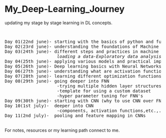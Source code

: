 # My_Deep-Learning_Journey
updating my stage by stage learning in DL concepts.

</br>

<pre>
Day 01(22nd june)- starting with the basics of python and fundamendal mathematics
Day 02(23rd june)- understanding the foundations of Machine learning basic machine learning concepts.
Day 03(24th june)- different steps and practices in machine learning
                    <i>loading a data-Exploratory data analysis-Preprocessing-Model selection-training and evaluation</i>
Day 04(25th june)- applying various models and practical implementation using scikit-learn
Day 05(26th june)- Deep learning basics with Neural Networks and getting started with <b><i>PyTorch</i></b>
Day 06(27th june)- understanding what are activation function and loss function, their types and case specific usage
Day 07(28th june)- learning different optimization functions
Day 08(29th june)- going deeper into FNN
                    -trying multiple hidden layer structures
                    -template for using a custom dataset
                    -hyper parameter tuning for FNN's  
Day 09(30th june)- starting with CNN (why to use CNN over FNN and it's key terms)
Day 10(1st july)-  deeper into CNN
                    -components, activation functions,etc.,..
Day 11(2nd july)-  pooling and feature mapping in CNNs 
</pre>
<br>
For notes, resources or my learning path connect to me.
